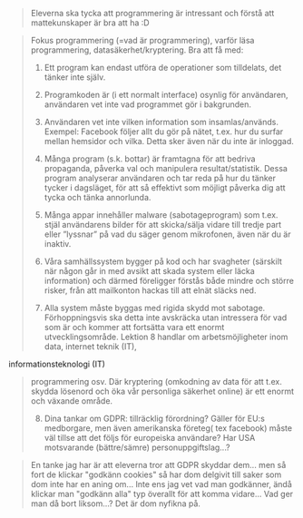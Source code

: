> Eleverna ska tycka att programmering är intressant och förstå att
> mattekunskaper är bra att ha :D

> Fokus programmering (=vad är programmering), varför läsa programmering, 
> datasäkerhet/kryptering. Bra att få med:
>
>
> 1) Ett program kan endast utföra de operationer som tilldelats, det 
>    tänker inte själv.
>
> 2) Programkoden är (i ett normalt interface) osynlig för användaren, 
>    användaren vet inte vad programmet gör i bakgrunden.
>
> 3) Användaren vet inte vilken information som insamlas/används. 
>    Exempel: Facebook följer allt du gör på nätet, t.ex. hur du surfar 
>    mellan hemsidor och vilka. Detta sker även när du inte är inloggad.
>
> 4) Många program (s.k. bottar) är framtagna för att bedriva 
>    propaganda, påverka val och manipulera resultat/statistik. Dessa 
>    program analyserar användaren och tar reda på hur du tänker tycker 
>    i dagsläget, för att så effektivt som möjligt påverka dig att tycka 
>    och tänka annorlunda.
>
> 5) Många appar innehåller malware (sabotageprogram) som t.ex. stjäl 
>    användarens bilder för att skicka/sälja vidare till tredje part 
>    eller ”lyssnar” på vad du säger genom mikrofonen, även när du är 
>    inaktiv.
>
> 6) Våra samhällssystem bygger på kod och har svagheter (särskilt när 
>    någon går in med avsikt att skada system eller läcka information) 
>    och därmed föreligger förstås både mindre och större risker, från 
>    att mailkonton hackas till att elnät släcks ned.
>
> 7) Alla system måste byggas med rigida skydd mot sabotage. 
>    Förhoppningsvis ska detta inte avskräcka utan intressera för vad 
>    som är och kommer att fortsätta vara ett enormt utvecklingsområde. 
>    Lektion 8  handlar om arbetsmöjligheter inom data, internet teknik 
>    (IT),

informationsteknologi (IT)

>    programmering osv. Där kryptering (omkodning av data för att t.ex. 
>    skydda lösenord och öka vår personliga säkerhet online)  är ett 
>    enormt och växande område.
>
> 8) Dina tankar om GDPR: tillräcklig förordning? Gäller för EU:s 
>    medborgare, men även amerikanska företeg( tex facebook) måste väl 
>    tillse att det följs för europeiska användare? Har USA motsvarande 
>    (bättre/sämre) personuppgiftslag...?

> En tanke jag har är att eleverna tror att GDPR skyddar dem... men så fort de 
> klickar "godkänn cookies" så har dom delgivit till saker som dom inte har en 
> aning om... Inte ens jag vet vad man godkänner, ändå klickar man "godkänn 
> alla" typ överallt för att komma vidare... Vad ger man då bort liksom...? Det 
> är dom nyfikna på.
